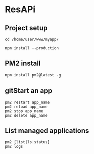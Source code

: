 # ResAPi

## Project setup

```
cd /home/user/www/myapp/
```

```
npm install --production
```

## PM2 install

```
npm install pm2@latest -g
```

## gitStart an app

```
pm2 restart app_name
pm2 reload app_name
pm2 stop app_name
pm2 delete app_name
```

## List managed applications

```
pm2 [list|ls|status]
pm2 logs
```
